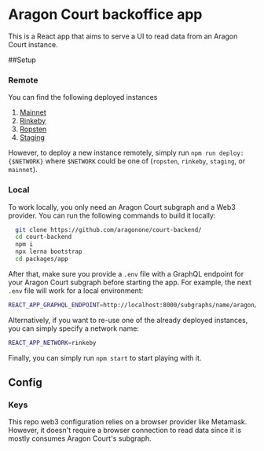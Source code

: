 # Aragon Court backoffice app

This is a React app that aims to serve a UI to read data from an Aragon Court instance.

##Setup

### Remote

You can find the following deployed instances

1. [Mainnet](https://aragon-court.firebaseapp.com/)
2. [Rinkeby](https://aragon-court-rinkeby.firebaseapp.com/)
3. [Ropsten](https://aragon-court-ropsten.firebaseapp.com/)
4. [Staging](https://aragon-court-staging.firebaseapp.com/)

However, to deploy a new instance remotely, simply run `npm run deploy:{$NETWORK}` where `$NETWORK` could be one of (`ropsten`, `rinkeby`, `staging`, or `mainnet`).

### Local

To work locally, you only need an Aragon Court subgraph and a Web3 provider. 
You can run the following commands to build it locally:

```bash
  git clone https://github.com/aragonone/court-backend/
  cd court-backend
  npm i
  npx lerna bootstrap
  cd packages/app
```
 
After that, make sure you provide a `.env` file with a GraphQL endpoint for your Aragon Court subgraph before starting the app.
For example, the next `.env` file will work for a local environment:

```bash
REACT_APP_GRAPHQL_ENDPOINT=http://localhost:8000/subgraphs/name/aragon/aragon-court-rpc
```

Alternatively, if you want to re-use one of the already deployed instances, you can simply specify a network name:

```bash
REACT_APP_NETWORK=rinkeby
```

Finally, you can simply run `npm start` to start playing with it.

## Config

### Keys

This repo web3 configuration relies on a browser provider like Metamask. However, it doesn't require a browser connection to read data since it is mostly consumes Aragon Court's subgraph.
